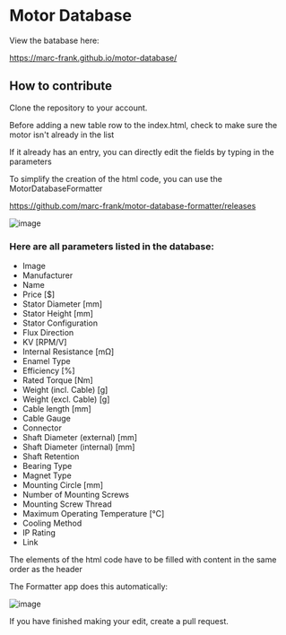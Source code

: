 # Motor Database

View the batabase here:

https://marc-frank.github.io/motor-database/

## How to contribute

Clone the repository to your account.

Before adding a new table row to the index.html, check to make sure the motor isn't already in the list

If it already has an entry, you can directly edit the fields by typing in the parameters

 

To simplify the creation of the html code, you can use the MotorDatabaseFormatter

https://github.com/marc-frank/motor-database-formatter/releases

![image](https://github.com/marc-frank/motor-database/assets/74321912/0d60f608-8d0f-4b03-bfbe-8408335a0183)

### Here are all parameters listed in the database:

- Image
- Manufacturer
- Name
- Price [$]
- Stator Diameter [mm]
- Stator Height [mm]
- Stator Configuration
- Flux Direction
- KV [RPM/V]
- Internal Resistance [mΩ]
- Enamel Type
- Efficiency [%]
- Rated Torque [Nm]
- Weight (incl. Cable) [g]
- Weight (excl. Cable) [g]
- Cable length [mm]
- Cable Gauge
- Connector
- Shaft Diameter (external) [mm]
- Shaft Diameter (internal) [mm]
- Shaft Retention
- Bearing Type
- Magnet Type
- Mounting Circle [mm]
- Number of Mounting Screws
- Mounting Screw Thread
- Maximum Operating Temperature [°C]
- Cooling Method
- IP Rating
- Link

The elements of the html code have to be filled with content in the same order as the header

The Formatter app does this automatically:

![image](https://github.com/marc-frank/motor-database/assets/74321912/58e7d852-9e84-42f4-8cd0-cdc762dd9460)

If you have finished making your edit, create a pull request.
